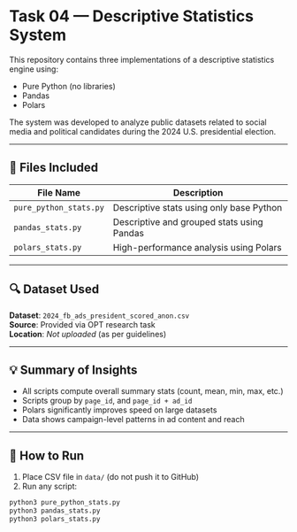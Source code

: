 # Task 04 — Descriptive Statistics System

This repository contains three implementations of a descriptive statistics engine using:
- Pure Python (no libraries)
- Pandas
- Polars

The system was developed to analyze public datasets related to social media and political candidates during the 2024 U.S. presidential election.

---

## 📂 Files Included

| File Name            | Description                              |
|---------------------|------------------------------------------|
| `pure_python_stats.py` | Descriptive stats using only base Python |
| `pandas_stats.py`      | Descriptive and grouped stats using Pandas |
| `polars_stats.py`      | High-performance analysis using Polars    |

---

## 🔍 Dataset Used

**Dataset**: `2024_fb_ads_president_scored_anon.csv`  
**Source**: Provided via OPT research task  
**Location**: _Not uploaded_ (as per guidelines)

---

## 💡 Summary of Insights

- All scripts compute overall summary stats (count, mean, min, max, etc.)
- Scripts group by `page_id`, and `page_id + ad_id`
- Polars significantly improves speed on large datasets
- Data shows campaign-level patterns in ad content and reach

---

## 🚀 How to Run

1. Place CSV file in `data/` (do not push it to GitHub)
2. Run any script:

```bash
python3 pure_python_stats.py
python3 pandas_stats.py
python3 polars_stats.py
